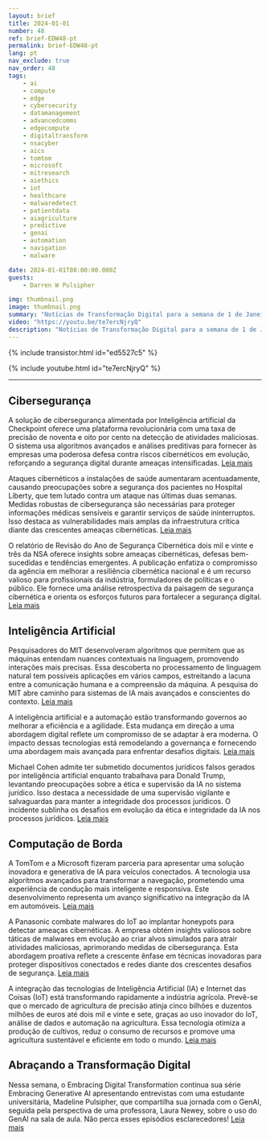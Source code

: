 ```yaml
---
layout: brief
title: 2024-01-01
number: 48
ref: brief-EDW48-pt
permalink: brief-EDW48-pt
lang: pt
nav_exclude: true
nav_order: 48
tags:
    - ai
    - compute
    - edge
    - cybersecurity
    - datamanagement
    - advancedcomms
    - edgecompute
    - digitaltransform
    - nsacyber
    - aics
    - tomtom
    - microsoft
    - mitresearch
    - aiethics
    - iot
    - healthcare
    - malwaredetect
    - patientdata
    - aiagriculture
    - predictive
    - genai
    - automation
    - navigation
    - malware

date: 2024-01-01T08:00:00.000Z
guests:
    - Darren W Pulsipher

img: thumbnail.png
image: thumbnail.png
summary: "Notícias de Transformação Digital para a semana de 1 de Janeiro de 2024, cobrindo cibersegurança, inteligência artificial e computação de borda. Os tópicos incluem IoT e IA na fazenda, políticos enganados por alucinações geradas por IA e ataques cibernéticos voltados para a saúde."
video: "https://youtu.be/te7ercNjryQ"
description: "Notícias de Transformação Digital para a semana de 1 de Janeiro de 2024, cobrindo cibersegurança, inteligência artificial e computação de borda. Os tópicos incluem IoT e IA na fazenda, políticos enganados por alucinações geradas por IA e ataques cibernéticos voltados para a saúde."
---
```



{% include transistor.html id="ed5527c5" %}



{% include youtube.html id="te7ercNjryQ" %}


---

## Cibersegurança



A solução de cibersegurança alimentada por Inteligência artificial da Checkpoint oferece uma plataforma revolucionária com uma taxa de precisão de noventa e oito por cento na detecção de atividades maliciosas. O sistema usa algoritmos avançados e análises preditivas para fornecer às empresas uma poderosa defesa contra riscos cibernéticos em evolução, reforçando a segurança digital durante ameaças intensificadas. [Leia mais](https://fortune.com/2023/12/29/ai-cybersecurity-checkpoint/)



Ataques cibernéticos a instalações de saúde aumentaram acentuadamente, causando preocupações sobre a segurança dos pacientes no Hospital Liberty, que tem lutado contra um ataque nas últimas duas semanas. Medidas robustas de cibersegurança são necessárias para proteger informações médicas sensíveis e garantir serviços de saúde ininterruptos. Isso destaca as vulnerabilidades mais amplas da infraestrutura crítica diante das crescentes ameaças cibernéticas. [Leia mais](https://www.kctv5.com/2023/12/30/liberty-hospital-staff-worries-patients-are-jeopardy-if-cyber-security-incident-drags/)



O relatório de Revisão do Ano de Segurança Cibernética dois mil e vinte e três da NSA oferece insights sobre ameaças cibernéticas, defesas bem-sucedidas e tendências emergentes. A publicação enfatiza o compromisso da agência em melhorar a resiliência cibernética nacional e é um recurso valioso para profissionais da indústria, formuladores de políticas e o público. Ele fornece uma análise retrospectiva da paisagem de segurança cibernética e orienta os esforços futuros para fortalecer a segurança digital. [Leia mais](https://www.nsa.gov/Press-Room/Press-Releases-Statements/Press-Release-View/Article/3621654/nsa-publishes-2023-cybersecurity-year-in-review/)

## Inteligência Artificial



Pesquisadores do MIT desenvolveram algoritmos que permitem que as máquinas entendam nuances contextuais na linguagem, promovendo interações mais precisas. Essa descoberta no processamento de linguagem natural tem possíveis aplicações em vários campos, estreitando a lacuna entre a comunicação humana e a compreensão da máquina. A pesquisa do MIT abre caminho para sistemas de IA mais avançados e conscientes do contexto. [Leia mais](https://news.mit.edu/2023/leveraging-language-understand-machines-1222)



A inteligência artificial e a automação estão transformando governos ao melhorar a eficiência e a agilidade. Esta mudança em direção a uma abordagem digital reflete um compromisso de se adaptar à era moderna. O impacto dessas tecnologias está remodelando a governança e fornecendo uma abordagem mais avançada para enfrentar desafios digitais. [Leia mais](https://federalnewsnetwork.com/commentary/2023/12/navigating-the-era-of-innovation-how-artificial-intelligence-and-automation-are-driving-a-digital-first-government/)



Michael Cohen admite ter submetido documentos jurídicos falsos gerados por inteligência artificial enquanto trabalhava para Donald Trump, levantando preocupações sobre a ética e supervisão da IA no sistema jurídico. Isso destaca a necessidade de uma supervisão vigilante e salvaguardas para manter a integridade dos processos jurídicos. O incidente sublinha os desafios em evolução da ética e integridade da IA nos processos jurídicos. [Leia mais](https://www.nbcnews.com/politics/politics-news/michael-cohen-says-unknowingly-submitted-fake-ai-generated-legal-cases-rcna131631)

## Computação de Borda



A TomTom e a Microsoft fizeram parceria para apresentar uma solução inovadora e generativa de IA para veículos conectados. A tecnologia usa algoritmos avançados para transformar a navegação, prometendo uma experiência de condução mais inteligente e responsiva. Este desenvolvimento representa um avanço significativo na integração da IA em automóveis. [Leia mais](https://www.iottechnews.com/news/2023/dec/19/tomtom-microsoft-unveil-generative-ai-connected-vehicles/)



A Panasonic combate malwares do IoT ao implantar honeypots para detectar ameaças cibernéticas. A empresa obtém insights valiosos sobre táticas de malwares em evolução ao criar alvos simulados para atrair atividades maliciosas, aprimorando medidas de cibersegurança. Esta abordagem proativa reflete a crescente ênfase em técnicas inovadoras para proteger dispositivos conectados e redes diante dos crescentes desafios de segurança. [Leia mais](https://www.wired.com/story/panasonic-iot-malware-honeypots/)



A integração das tecnologias de Inteligência Artificial (IA) e Internet das Coisas (IoT) está transformando rapidamente a indústria agrícola. Prevê-se que o mercado de agricultura de precisão atinja cinco bilhões e duzentos milhões de euros até dois mil e vinte e sete, graças ao uso inovador do IoT, análise de dados e automação na agricultura. Essa tecnologia otimiza a produção de cultivos, reduz o consumo de recursos e promove uma agricultura sustentável e eficiente em todo o mundo. [Leia mais](https://iotbusinessnews.com/2023/12/22/53545-the-precision-agriculture-market-to-reach-e-5-2-billion-worldwide-in-2027/)

## Abraçando a Transformação Digital



Nessa semana, o Embracing Digital Transformation continua sua série Embracing Generative AI apresentando entrevistas com uma estudante universitária, Madeline Pulsipher, que compartilha sua jornada com o GenAI, seguida pela perspectiva de uma professora, Laura Newey, sobre o uso do GenAI na sala de aula. Não perca esses episódios esclarecedores! [Leia mais](https://www.embracingdigital.org)


